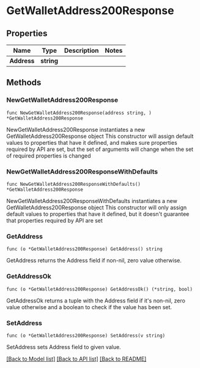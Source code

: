 # GetWalletAddress200Response

## Properties

Name | Type | Description | Notes
------------ | ------------- | ------------- | -------------
**Address** | **string** |  | 

## Methods

### NewGetWalletAddress200Response

`func NewGetWalletAddress200Response(address string, ) *GetWalletAddress200Response`

NewGetWalletAddress200Response instantiates a new GetWalletAddress200Response object
This constructor will assign default values to properties that have it defined,
and makes sure properties required by API are set, but the set of arguments
will change when the set of required properties is changed

### NewGetWalletAddress200ResponseWithDefaults

`func NewGetWalletAddress200ResponseWithDefaults() *GetWalletAddress200Response`

NewGetWalletAddress200ResponseWithDefaults instantiates a new GetWalletAddress200Response object
This constructor will only assign default values to properties that have it defined,
but it doesn't guarantee that properties required by API are set

### GetAddress

`func (o *GetWalletAddress200Response) GetAddress() string`

GetAddress returns the Address field if non-nil, zero value otherwise.

### GetAddressOk

`func (o *GetWalletAddress200Response) GetAddressOk() (*string, bool)`

GetAddressOk returns a tuple with the Address field if it's non-nil, zero value otherwise
and a boolean to check if the value has been set.

### SetAddress

`func (o *GetWalletAddress200Response) SetAddress(v string)`

SetAddress sets Address field to given value.



[[Back to Model list]](../README.md#documentation-for-models) [[Back to API list]](../README.md#documentation-for-api-endpoints) [[Back to README]](../README.md)


